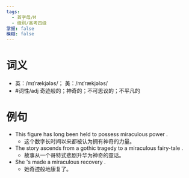```yaml
---
tags:
  - 首字母/M
  - 级别/高考四级
掌握: false
模糊: false
---
```

# 词义
- 英：/mɪˈrækjələs/； 美：/mɪˈrækjələs/
- #词性/adj  奇迹般的；神奇的；不可思议的；不平凡的
# 例句
- This figure has long been held to possess miraculous power .
	- 这个数字长时间以来都被认为拥有神奇的力量。
- The story ascends from a gothic tragedy to a miraculous fairy-tale .
	- 故事从一个哥特式悲剧升华为神奇的童话。
- She 's made a miraculous recovery .
	- 她奇迹般地康复了。
